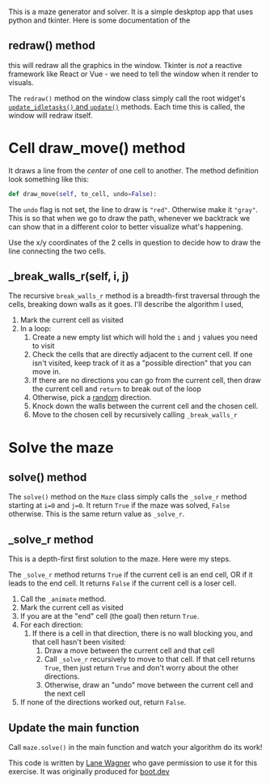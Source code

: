 

This is a maze generator and solver. It is a simple deskptop app that uses python and tkinter. Here is some documentation of the 

## redraw() method

this will redraw all the graphics in the window. Tkinter is *not* a reactive framework like React or Vue - we need to tell the window when it render to visuals.

The `redraw()` method on the window class simply call the root widget's [`update_idletasks()` and `update()`](https://tkdocs.com/pyref/tk.html) methods. Each time this is called, the window will redraw itself.

# Cell draw_move() method
 It draws a line from the *center* of one cell to another. The method definition look something like this:

```python
def draw_move(self, to_cell, undo=False):
```

The `undo` flag is not set, the line to draw is `"red"`. Otherwise make it `"gray"`. This is so that when we go to draw the path, whenever we backtrack we can show that in a different color to better visualize what's happening.

Use the x/y coordinates of the 2 cells in question to decide how to draw the line connecting the two cells.
## _break_walls_r(self, i, j)

The recursive `break_walls_r` method is a breadth-first traversal through the cells, breaking down walls as it goes. I'll describe the algorithm I used, 

1. Mark the current cell as visited
2. In a loop:
   1. Create a new empty list which will hold the `i` and `j` values you need to visit
   2. Check the cells that are directly adjacent to the current cell. If one isn't visited, keep track of it as a "possible direction" that you can move in.
   3. If there are no directions you can go from the current cell, then draw the current cell and `return` to break out of the loop
   4. Otherwise, pick a [random](https://docs.python.org/3/library/random.html#random.randrange) direction.
   5. Knock down the walls between the current cell and the chosen cell.
   6. Move to the chosen cell by recursively calling `_break_walls_r`


# Solve the maze

## solve() method

The `solve()` method on the `Maze` class simply calls the `_solve_r` method starting at `i=0` and `j=0`. It return `True` if the maze was solved, `False` otherwise. This is the same return value as `_solve_r`.

## _solve_r method

This is a depth-first first solution to the maze. Here were my steps.

The `_solve_r` method returns `True` if the current cell is an end cell, OR if it leads to the end cell. It returns `False` if the current cell is a loser cell.

1. Call the `_animate` method.
2. Mark the current cell as visited
3. If you are at the "end" cell (the goal) then return `True`.
4. For each direction:
   1. If there is a cell in that direction, there is no wall blocking you, and that cell hasn't been visited:
      1. Draw a move between the current cell and that cell
      2. Call `_solve_r` recursively to move to that cell. If that cell returns `True`, then just return `True` and don't worry about the other directions.
      3. Otherwise, draw an "undo" move between the current cell and the next cell
5. If none of the directions worked out, return `False`.

## Update the main function

Call `maze.solve()` in the main function and watch your algorithm do its work!

This code is written by [Lane Wagner](https://github.com/wagslane) who gave permission to use it for this exercise. It was originally produced for [boot.dev](https://boot.dev/)